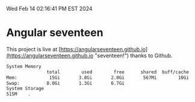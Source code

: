 Wed Feb 14 02:16:41 PM EST 2024

# Angular seventeen


This project is live at [https://angularseventeen.github.io](https://angularseventeen.github.io "seventeen!") thanks to Github.

```bash
System Memory
               total        used        free      shared  buff/cache   available
Mem:            15Gi       3.8Gi       2.0Gi       567Mi        10Gi        11Gi
Swap:          8.0Gi       1.3Gi       6.7Gi
System Storage
515M	.
